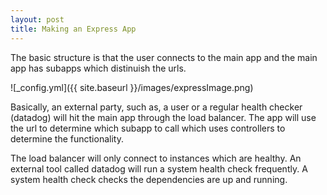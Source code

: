 ```yaml
---
layout: post
title: Making an Express App
---
```


The basic structure is that the user connects to the main app and the main app has subapps which distinuish the urls.

![_config.yml]({{ site.baseurl }}/images/expressImage.png)

Basically, an external party, such as, a user or a regular health checker (datadog) will hit the main app through the load balancer. The app will use the url to determine which subapp to call which uses controllers to determine the functionality.  

The load balancer will only connect to instances which are healthy.  An external tool called datadog will run a system health check frequently. A system health check checks the dependencies are up and running.
